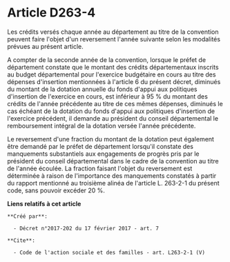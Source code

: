 # Article D263-4

Les crédits versés chaque année au département au titre de la convention peuvent faire l'objet d'un reversement l'année
suivante selon les modalités prévues au présent article. 

A compter de la seconde année de la convention, lorsque le préfet de département constate que le montant des crédits
départementaux inscrits au budget départemental pour l'exercice budgétaire en cours au titre des dépenses d'insertion
mentionnées à l'article 6 du présent décret, diminués du montant de la dotation annuelle du fonds d'appui aux politiques
d'insertion de l'exercice en cours, est inférieur à 95 % du montant des crédits de l'année précédente au titre de ces mêmes
dépenses, diminués le cas échéant de la dotation du fonds d'appui aux politiques d'insertion de l'exercice précédent, il
demande au président du conseil départemental le remboursement intégral de la dotation versée l'année précédente. 

Le reversement d'une fraction du montant de la dotation peut également être demandé par le préfet de département lorsqu'il
constate des manquements substantiels aux engagements de progrès pris par le président du conseil départemental dans le cadre
de la convention au titre de l'année écoulée. La fraction faisant l'objet du reversement est déterminée à raison de
l'importance des manquements constatés à partir du rapport mentionné au troisième alinéa de l'article L. 263-2-1 du présent
code, sans pouvoir excéder 20 %.

**Liens relatifs à cet article**

	**Créé par**:

	  - Décret n°2017-202 du 17 février 2017 - art. 7

	**Cite**:

	  - Code de l'action sociale et des familles - art. L263-2-1 (V)
